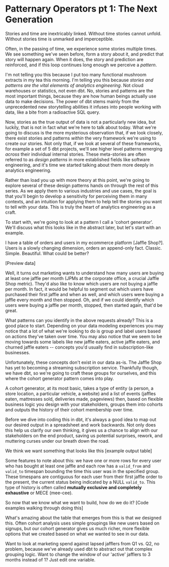 # Patternary Operators pt 1: The Next Generation

Stories and time are inextricably linked. Without time stories cannot unfold. Without stories time is unmarked and imperceptible. 

Often, in the passing of time, we experience some stories multiple times. We see something we've seen before, form a story about it, and predict that story will happen again. When it does, the story and prediction are reinforced, and if this loop continues long enough we perceive a *pattern*.

I'm not telling you this because I put too many functional mushroom extracts in my tea this morning. I'm telling you this because *stories and patterns are the vital elements of analytics engineering*. Not cloud warehouses or statistics, not even dbt. No, stories and patterns are the most important things, because they are how human beings actually use data to make decisions. The power of dbt stems mainly from the unprecedented new storytelling abilities it infuses into people working with data, like a bite from a radioactive SQL query.

Now, stories as the true output of data is not a particularly new idea, but luckily, that is not in fact what we're here to talk about today. What we're going to discuss is the more mysterious observation that, if we look closely, there exist stories and patterns *within* the very framework we're using to create our stories. Not only that, if we look at several of these frameworks, for example a set of 5 dbt projects, we'll see higher level patterns emerging _across_ their individual internal stories. These meta-stories are often referred to as *design patterns* in more established fields like software engineering, and it's time we started talking about them more deeply in analytics engineering.

Rather than load you up with more theory at this point, we're going to explore several of these design patterns hands on through the rest of this series. As we apply them to various industries and use cases, the goal is that you'll begin to develop a sensitivity for perceiving them in many contexts, and an intuition for applying them to help tell the stories you want to tell with your data. This is truly the heart of analytics engineering as a craft.

To start with, we're going to look at a pattern I call a 'cohort generator'. We'll discuss what this looks like in the abstract later, but let's start with an example.

I have a table of orders and users in my ecommerce platform [Jaffle Shop?]. Users is a slowly changing dimension, orders an append-only fact. Classic. Simple. Beautiful. What could be better? 

[Preview data]

Well, it turns out marketing wants to understand how many users are buying at least one jaffle per month (JPMs at the corporate office, a crucial Jaffle Shop metric). They'd also like to know which users are not buying a jaffle per month. In fact, it would be helpful to segment out which users have purchased their first jaffle and when as well, and which users were buying a jaffle every month and then stopped. Oh, and if we could identify which users were buying a jaffle per month, stopped, then started again, that'd be great.

What patterns can you identify in the above requests already? This is a good place to start. Depending on your data modeling experiences you may notice that a lot of what we're looking to do is group and label users based on actions they've taken over time. You may also notice that we seem to be moving towards some labels like new jaffle eaters, active jaffle eaters, and churned jaffle eaters -- concepts you'd usually find in subscription-like businesses.

Unfortunately, these concepts don't exist in our data as-is. The  Jaffle Shop has yet to becoming a streaming subscription service. Thankfully though, we have dbt, so we're going to craft these groups for ourselves, and this where the cohort generator pattern comes into play.

A cohort generator, at its most basic, takes a type of entity (a person, a store location, a particular vehicle, a website) and a list of events (jaffles eaten, mattresses sold, deliveries made, pageviews) then, based on flexible business logic you design with your stakeholders, groups them into cohorts and outputs the history of their cohort membership over time.

Before we dive into coding this in dbt, it's always a good idea to map out our desired output in a spreadsheet and work backwards. Not only does this help us clarify our own thinking, it gives us a chance to align with our stakeholders on the end product, saving us potential surprises, rework, and muttering curses under our breath down the road. 

We think we want something that looks like this [example output table]

Some features to note about this: we have one or more rows for every user who has bought at least one jaffle and each row has a `valid_from` and `valid_to` timespan bounding the time this user was in the specified group. These timespans are contiguous for each user from their first jaffle order to the present, the current status being indicated by a NULL `valid_to`. This type of history is often called **mutually exclusive and completely exhaustive** or MECE (mee-cee).

So now that we know what we want to build, how do we do it?
[Code examples walking through doing this]

What's amazing about the table that emerges from this is that *we* designed this. Often cohort analysis uses simple groupings like new users based on signups, but our cohort generator gives us much richer, more flexible options that we created based on what *we* wanted to see in our data. 

Want to look at marketing spend against lapsed jafflers from Q1 vs. Q2, no problem, because we've already used dbt to abstract out that complex grouping logic. Want to change the window of our 'active' jafflers to 3 months instead of 1? Just edit one variable.

